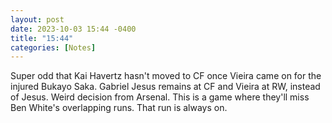 ```yaml
---
layout: post
date: 2023-10-03 15:44 -0400
title: "15:44"
categories: [Notes]
---
```


Super odd that Kai Havertz hasn't moved to CF once Vieira came on for the injured Bukayo Saka. Gabriel Jesus remains at CF and Vieira at RW, instead of Jesus. Weird decision from Arsenal. This is a game where they'll miss Ben White's overlapping runs. That run is always on.